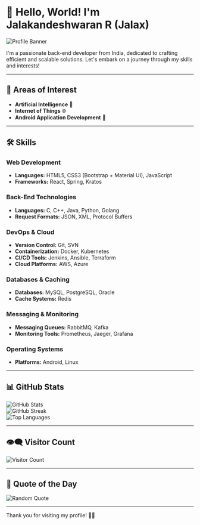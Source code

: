 # 👋 Hello, World! I'm Jalakandeshwaran R (Jalax)

![Profile Banner](https://i.giphy.com/media/v1.Y2lkPTc5MGI3NjExcm13bzlpMWQxYmxiczV1dXZycmR2Y25vaWFuZGU4dngxNzBtZnM1MiZlcD12MV9pbnRlcm5hbF9naWZfYnlfaWQmY3Q9Zw/iIqmM5tTjmpOB9mpbn/giphy.gif)

I'm a passionate back-end developer from India, dedicated to crafting efficient and scalable solutions. Let's embark on a journey through my skills and interests!

---

## 🚀 Areas of Interest
- **Artificial Intelligence** 🤖
- **Internet of Things** 🌐
- **Android Application Development** 📱

---

## 🛠️ Skills

### Web Development
- **Languages:** HTML5, CSS3 (Bootstrap + Material UI), JavaScript
- **Frameworks:** React, Spring, Kratos

### Back-End Technologies
- **Languages:** C, C++, Java, Python, Golang
- **Request Formats:** JSON, XML, Protocol Buffers

### DevOps & Cloud
- **Version Control:** Git, SVN
- **Containerization:** Docker, Kubernetes
- **CI/CD Tools:** Jenkins, Ansible, Terraform
- **Cloud Platforms:** AWS, Azure

### Databases & Caching
- **Databases:** MySQL, PostgreSQL, Oracle
- **Cache Systems:** Redis

### Messaging & Monitoring
- **Messaging Queues:** RabbitMQ, Kafka
- **Monitoring Tools:** Prometheus, Jaeger, Grafana

### Operating Systems
- **Platforms:** Android, Linux

---

## 📊 GitHub Stats

![GitHub Stats](https://github-readme-stats.vercel.app/api?username=DevJalax&theme=radical&hide_border=false&include_all_commits=true&count_private=true)  
![GitHub Streak](https://github-readme-streak-stats.herokuapp.com/?user=DevJalax&theme=radical&hide_border=false)  
![Top Languages](https://github-readme-stats.vercel.app/api/top-langs/?username=DevJalax&theme=radical&hide_border=false&include_all_commits=true&count_private=true&layout=compact)

---

## 👁️‍🗨️ Visitor Count
![Visitor Count](https://profile-counter.glitch.me/DevJalax/count.svg)

---

## 💬 Quote of the Day
![Random Quote](https://quotes-github-readme.vercel.app/api?type=horizontal&theme=radical)

---

Thank you for visiting my profile! 🚀✨
